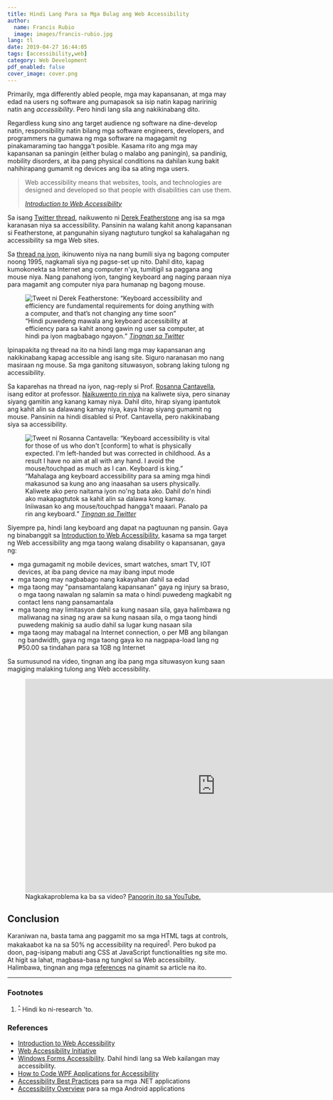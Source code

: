 ```yaml
---
title: Hindi Lang Para sa Mga Bulag ang Web Accessibility
author:
  name: Francis Rubio
  image: images/francis-rubio.jpg
lang: tl
date: 2019-04-27 16:44:05
tags: [accessibility,web]
category: Web Development
pdf_enabled: false
cover_image: cover.png
---
```


Primarily, mga differently abled people, mga may kapansanan, at mga may edad na users ng software ang pumapasok sa isip natin kapag naririnig natin ang <i>accessibility</i>. Pero hindi lang sila ang nakikinabang dito.

<!--more-->

Regardless kung sino ang target audience ng software na dine-develop natin, responsibility natin bilang mga software engineers, developers, and programmers na gumawa ng mga software na magagamit ng pinakamaraming tao hangga't posible. Kasama rito ang mga may kapansanan sa paningin (either bulag o malabo ang paningin), sa pandinig, mobility disorders, at iba pang physical conditions na dahilan kung bakit nahihirapang gumamit ng devices ang iba sa ating mga users.

<aside class="side-note">
  <blockquote>
    <p lang="en">
      Web accessibility means that websites, tools, and technologies are designed and developed so that people with disabilities can use them.
    </p>
    <cite class="citation">
      <a href="https://www.w3.org/WAI/fundamentals/accessibility-intro/">Introduction to Web Accessibility</a>
    </cite>
  </blockquote>
</aside>

Sa isang [Twitter thread](https://mobile.twitter.com/feather/status/1077027857207984128), naikuwento ni [Derek Featherstone](https://mobile.twitter.com/feather) ang isa sa mga karanasan niya sa accessibility. Pansinin na walang kahit anong kapansanan si Featherstone, at pangunahin siyang nagtuturo tungkol sa kahalagahan ng accessibility sa mga Web sites.

Sa [thread na iyon](https://mobile.twitter.com/feather/status/1077027857207984128), ikinuwento niya na nang bumili siya ng bagong computer noong 1995, nagkamali siya ng pagse-set up nito. Dahil dito, kapag kumokonekta sa Internet ang computer n'ya, tumitigil sa paggana ang mouse niya. Nang panahong iyon, tanging keyboard ang naging paraan niya para magamit ang computer niya para humanap ng bagong mouse.

<figure class="img-wrapper img-wrapper--illustration">
  <img src="feather-tweet.png" alt="Tweet ni Derek Featherstone: “Keyboard accessibility and efficiency are fundamental requirements for doing anything with a computer, and that’s not changing any time soon”">
  <figcaption>
    <q>Hindi puwedeng mawala ang keyboard accessibility at efficiency para sa kahit anong gawin ng user sa computer, at hindi pa iyon magbabago ngayon.</q>
    <cite><a href="https://mobile.twitter.com/feather/status/1077030474218856448" target="_blank">Tingnan sa Twitter</a></cite></figcaption>
</figure>

Ipinapakita ng thread na ito na hindi lang mga may kapansanan ang nakikinabang kapag accessible ang isang site. Siguro naranasan mo nang masiraan ng mouse. Sa mga ganitong situwasyon, sobrang laking tulong ng accessibility.

Sa kaparehas na thread na iyon, nag-reply si Prof. [Rosanna Cantavella](https://mobile.twitter.com/cantavest), isang editor at professor. [Naikuwento rin niya](https://mobile.twitter.com/cantavest/status/1077201867728408577) na kaliwete siya, pero sinanay siyang gamitin ang kanang kamay niya. Dahil dito, hirap siyang ipantutok ang kahit alin sa dalawang kamay niya, kaya hirap siyang gumamit ng mouse. Pansinin na hindi disabled si Prof. Cantavella, pero nakikinabang siya sa accessibility.

<figure class="img-wrapper img-wrapper--illustration">
  <img src="feather-tweet-1.png" alt="Tweet ni Rosanna Cantavella: “Keyboard accessibility is vital for those of us who don't [conform] to what is physically expected. I'm left-handed but was corrected in childhood. As a result I have no aim at all with any hand. I avoid the mouse/touchpad as much as I can. Keyboard is king.”">
  <figcaption>
    <q>Mahalaga ang keyboard accessibility para sa aming mga hindi makasunod sa kung ano ang inaasahan sa users physically. Kaliwete ako pero naitama iyon no'ng bata ako. Dahil do'n hindi ako makapagtutok sa kahit alin sa dalawa kong kamay. Iniiwasan ko ang mouse/touchpad hangga't maaari. Panalo pa rin ang keyboard.</q>
    <cite><a href="https://mobile.twitter.com/cantavest/status/1077201867728408577" target="_blank">Tingnan sa Twitter</a></cite></figcaption>
</figure>

Siyempre pa, hindi lang keyboard ang dapat na pagtuunan ng pansin. Gaya ng binabanggit sa [Introduction to Web Accessibility](https://www.w3.org/WAI/fundamentals/accessibility-intro/), kasama sa mga target ng Web accessibility ang mga taong walang disability o kapansanan, gaya ng:

- mga gumagamit ng mobile devices, smart watches, smart TV, IOT devices, at iba pang device na may ibang input mode
- mga taong may nagbabago nang kakayahan dahil sa edad
- mga taong may "pansamantalang kapansanan" gaya ng injury sa braso, o mga taong nawalan ng salamin sa mata o hindi puwedeng magkabit ng contact lens nang pansamantala
- mga taong may limitasyon dahil sa kung nasaan sila, gaya halimbawa ng maliwanag na sinag ng araw sa kung nasaan sila, o mga taong hindi puwedeng makinig sa audio dahil sa lugar kung nasaan sila
- mga taong may mabagal na Internet connection, o per MB ang bilangan ng bandwidth, gaya ng mga taong gaya ko na nagpapa-load lang ng ₱50.00 sa tindahan para sa 1GB ng Internet

Sa sumusunod na video, tingnan ang iba pang mga situwasyon kung saan magiging malaking tulong ang Web accessibility.

<figure class="embed-fig">
  <iframe class="youtube-frame" width="853" height="480" src="https://www.youtube.com/embed/3f31oufqFSM" frameborder="0" allow="accelerometer; autoplay; encrypted-media; gyroscope; picture-in-picture" allowfullscreen></iframe>
  <figcaption>Nagkakaproblema ka ba sa video? <a href="https://youtu.be/3f31oufqFSM" target="_blank">Panoorin ito sa YouTube.</a></figcaption>
</figure>

## Conclusion

Karaniwan na, basta tama ang paggamit mo sa mga HTML tags at controls, makakaabot ka na sa 50% ng accessibility na required<sup id="foot-1-src"><a href="#foot-1">1</a></sup>. Pero bukod pa doon, pag-isipang mabuti ang CSS at JavaScript functionalities ng site mo. At higit sa lahat, magbasa-basa ng tungkol sa Web accessibility. Halimbawa, tingnan ang mga [references](#References) na ginamit sa article na ito.


---
### Footnotes
<ol>
  <li id="foot-1">
    <sup><a href="#foot-1-src">^</a></sup> Hindi ko ni-research 'to.
  </li>
</ol>

### References

- [Introduction to Web Accessibility](https://www.w3.org/WAI/fundamentals/accessibility-intro/)
- [Web Accessibility Initiative](https://www.w3.org/WAI/)
- [Windows Forms Accessibility](https://docs.microsoft.com/en-us/dotnet/framework/winforms/advanced/windows-forms-accessibility). Dahil hindi lang sa Web kailangan may accessibility.
- [How to Code WPF Applications for Accessibility](https://www.itprotoday.com/microsoft-visual-studio/how-code-wpf-applications-accessibility)
- [Accessibility Best Practices](https://docs.microsoft.com/en-us/dotnet/framework/ui-automation/accessibility-best-practices) para sa mga .NET applications
- [Accessibility Overview](https://developer.android.com/guide/topics/ui/accessibility/) para sa mga Android applications